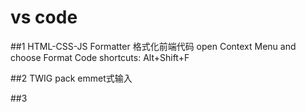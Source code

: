 # vs code

##1 HTML-CSS-JS Formatter 格式化前端代码
open Context Menu and choose Format Code
shortcuts: Alt+Shift+F

##2 TWIG pack emmet式输入

##3 
